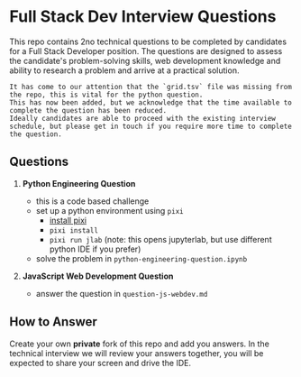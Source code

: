 # Full Stack Dev Interview Questions

This repo contains 2no technical questions to be completed by candidates for a Full Stack Developer position. The questions are designed to assess the candidate's problem-solving skills, web development knowledge and ability to research a problem and arrive at a practical solution.

```{note}
It has come to our attention that the `grid.tsv` file was missing from the repo, this is vital for the python question.
This has now been added, but we acknowledge that the time available to complete the question has been reduced.
Ideally candidates are able to proceed with the existing interview schedule, but please get in touch if you require more time to complete the question.
```

## Questions

1. **Python Engineering Question**
    - this is a code based challenge
    - set up a python environment using `pixi`
        - [install pixi](https://pixi.sh/latest/installation/)
        - `pixi install`
        - `pixi run jlab` (note: this opens jupyterlab, but use different python IDE if you prefer)
    - solve the problem in `python-engineering-question.ipynb`

2. **JavaScript Web Development Question**
    - answer the question in `question-js-webdev.md`


## How to Answer

Create your own **private** fork of this repo and add you answers.
In the technical interview we will review your answers together, you will be expected to share your screen and drive the IDE. 
